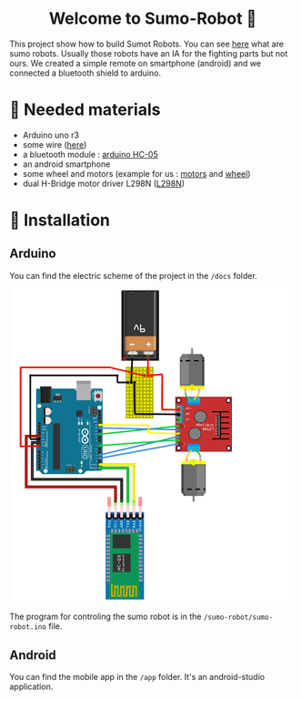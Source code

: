 <h1 align="center">Welcome to Sumo-Robot 👋</h1>

This project show how to build Sumot Robots. You can see [here](https://www.youtube.com/watch?v=gIYMAymGzdI) what are sumo robots.
Usually those robots have an IA for the fighting parts but not ours. We created a simple remote on smartphone (android) and we connected a bluetooth shield to arduino.

# :wrench: Needed materials

- Arduino uno r3
- some wire ([here](https://www.gotronic.fr/art-pack-de-cables-de-connexion-12411.htm))
- a bluetooth module : [arduino HC-05](https://www.gotronic.fr/art-module-bluetooth-hc05-26097.htm)
- an android smartphone
- some wheel and motors (example for us : [motors](https://www.gotronic.fr/art-paire-de-motoreducteurs-dg01d-18760.htm) and [wheel](https://www.gotronic.fr/art-paire-de-roues-jaunes-eco-dgr002-18762.htm))
- dual H-Bridge motor driver L298N ([L298N](https://www.gotronic.fr/art-commande-de-2-moteurs-sbc-motodriver2-27418.htm))

# :hammer: Installation

## Arduino

You can find the electric scheme of the project in the `/docs` folder. 

<p align="center">
  <img src="https://github.com/ripoul/sumo-robot/blob/master/docs/robot_circuit_diagram.png?raw=true" width="500" alt="arduino_circuit_diagram">
</p>

The program for controling the sumo robot is in the `/sumo-robot/sumo-robot.ino` file.

## Android

You can find the mobile app in the `/app` folder. It's an android-studio application.
